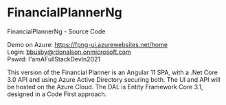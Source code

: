 # FinancialPlannerNg

FinancialPlannerNg - Source Code 

Demo on Azure:  https://fpng-ui.azurewebsites.net/home<br/>
Login:          bbusby@rdonalson.onmicrosoft.com<br/>
Pswrd:          I'amAFullStackDevIn2021

This version of the Financial Planner is an Angular 11 SPA, with a .Net Core 3.0 API and using Azure Active Directory securing both.  The UI and API will be hosted on the Azure Cloud. 
The DAL is Entity Framework Core 3.1, designed in a Code First approach.
